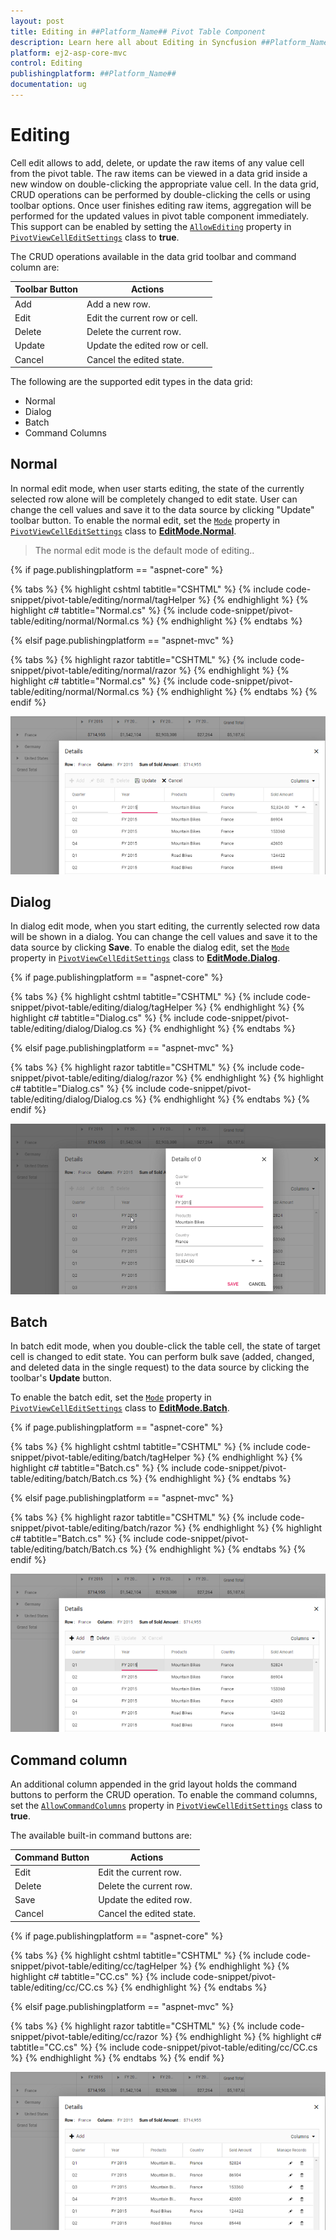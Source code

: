 ```yaml
---
layout: post
title: Editing in ##Platform_Name## Pivot Table Component
description: Learn here all about Editing in Syncfusion ##Platform_Name## Pivot Table component of Syncfusion Essential JS 2 and more.
platform: ej2-asp-core-mvc
control: Editing
publishingplatform: ##Platform_Name##
documentation: ug
---
```



# Editing

Cell edit allows to add, delete, or update the raw items of any value cell from the pivot table. The raw items can be viewed in a data grid inside a new window on double-clicking the appropriate value cell. In the data grid, CRUD operations can be performed by double-clicking the cells or using toolbar options. Once user finishes editing raw items, aggregation will be performed for the updated values in pivot table component immediately. This support can be enabled by setting the [`AllowEditing`](https://help.syncfusion.com/cr/aspnetcore-js2/Syncfusion.EJ2.PivotView.PivotViewCellEditSettings.html#Syncfusion_EJ2_PivotView_PivotViewCellEditSettings_AllowEditing) property in [`PivotViewCellEditSettings`](https://help.syncfusion.com/cr/aspnetmvc-js2/Syncfusion.EJ2.PivotView.PivotViewCellEditSettings.html) class to **true**.

The CRUD operations available in the data grid toolbar and command column are:

| Toolbar Button | Actions |
|----------------|---------|
| Add | Add a new row.|
| Edit | Edit the current row or cell.|
| Delete | Delete the current row.|
| Update | Update the edited row or cell.|
| Cancel | Cancel the edited state. |

The following are the supported edit types in the data grid:

* Normal
* Dialog
* Batch
* Command Columns

## Normal

In normal edit mode, when user starts editing, the state of the currently selected row alone will be completely changed to edit state. User can change the cell values and save it to the data source by clicking "Update" toolbar button. To enable the normal edit, set the [`Mode`](https://help.syncfusion.com/cr/aspnetcore-js2/Syncfusion.EJ2.PivotView.PivotViewCellEditSettings.html#Syncfusion_EJ2_PivotView_PivotViewCellEditSettings_Mode) property in [`PivotViewCellEditSettings`](https://help.syncfusion.com/cr/aspnetmvc-js2/Syncfusion.EJ2.PivotView.PivotViewCellEditSettings.html) class to [**EditMode.Normal**](https://help.syncfusion.com/cr/aspnetmvc-js2/Syncfusion.EJ2.PivotView.EditMode.html).

> The normal edit mode is the default mode of editing..

{% if page.publishingplatform == "aspnet-core" %}

{% tabs %}
{% highlight cshtml tabtitle="CSHTML" %}
{% include code-snippet/pivot-table/editing/normal/tagHelper %}
{% endhighlight %}
{% highlight c# tabtitle="Normal.cs" %}
{% include code-snippet/pivot-table/editing/normal/Normal.cs %}
{% endhighlight %}
{% endtabs %}

{% elsif page.publishingplatform == "aspnet-mvc" %}

{% tabs %}
{% highlight razor tabtitle="CSHTML" %}
{% include code-snippet/pivot-table/editing/normal/razor %}
{% endhighlight %}
{% highlight c# tabtitle="Normal.cs" %}
{% include code-snippet/pivot-table/editing/normal/Normal.cs %}
{% endhighlight %}
{% endtabs %}
{% endif %}



![output](images/edit-normal.png)

## Dialog

In dialog edit mode, when you start editing, the currently selected row data will be shown in a dialog.
You can change the cell values and save it to the data source by clicking **Save**.
To enable the dialog edit, set the [`Mode`](https://help.syncfusion.com/cr/aspnetcore-js2/Syncfusion.EJ2.PivotView.PivotViewCellEditSettings.html#Syncfusion_EJ2_PivotView_PivotViewCellEditSettings_Mode) property in [`PivotViewCellEditSettings`](https://help.syncfusion.com/cr/aspnetmvc-js2/Syncfusion.EJ2.PivotView.PivotViewCellEditSettings.html) class to [**EditMode.Dialog**](https://help.syncfusion.com/cr/aspnetmvc-js2/Syncfusion.EJ2.PivotView.EditMode.html).

{% if page.publishingplatform == "aspnet-core" %}

{% tabs %}
{% highlight cshtml tabtitle="CSHTML" %}
{% include code-snippet/pivot-table/editing/dialog/tagHelper %}
{% endhighlight %}
{% highlight c# tabtitle="Dialog.cs" %}
{% include code-snippet/pivot-table/editing/dialog/Dialog.cs %}
{% endhighlight %}
{% endtabs %}

{% elsif page.publishingplatform == "aspnet-mvc" %}

{% tabs %}
{% highlight razor tabtitle="CSHTML" %}
{% include code-snippet/pivot-table/editing/dialog/razor %}
{% endhighlight %}
{% highlight c# tabtitle="Dialog.cs" %}
{% include code-snippet/pivot-table/editing/dialog/Dialog.cs %}
{% endhighlight %}
{% endtabs %}
{% endif %}



![output](images/edit-dialog.png)

## Batch

In batch edit mode, when you double-click the table cell, the state of target cell is changed to edit state.
You can perform bulk save (added, changed, and deleted data in the single request) to the data source by clicking the toolbar's **Update** button.

To enable the batch edit, set the [`Mode`](https://help.syncfusion.com/cr/aspnetcore-js2/Syncfusion.EJ2.PivotView.PivotViewCellEditSettings.html#Syncfusion_EJ2_PivotView_PivotViewCellEditSettings_Mode) property in [`PivotViewCellEditSettings`](https://help.syncfusion.com/cr/aspnetmvc-js2/Syncfusion.EJ2.PivotView.PivotViewCellEditSettings.html) class to [**EditMode.Batch**](https://help.syncfusion.com/cr/aspnetmvc-js2/Syncfusion.EJ2.PivotView.EditMode.html).

{% if page.publishingplatform == "aspnet-core" %}

{% tabs %}
{% highlight cshtml tabtitle="CSHTML" %}
{% include code-snippet/pivot-table/editing/batch/tagHelper %}
{% endhighlight %}
{% highlight c# tabtitle="Batch.cs" %}
{% include code-snippet/pivot-table/editing/batch/Batch.cs %}
{% endhighlight %}
{% endtabs %}

{% elsif page.publishingplatform == "aspnet-mvc" %}

{% tabs %}
{% highlight razor tabtitle="CSHTML" %}
{% include code-snippet/pivot-table/editing/batch/razor %}
{% endhighlight %}
{% highlight c# tabtitle="Batch.cs" %}
{% include code-snippet/pivot-table/editing/batch/Batch.cs %}
{% endhighlight %}
{% endtabs %}
{% endif %}



![output](images/edit-batch.png)

## Command column

An additional column appended in the grid layout holds the command buttons to perform the CRUD operation.
To enable the command columns, set the [`AllowCommandColumns`](https://help.syncfusion.com/cr/aspnetcore-js2/Syncfusion.EJ2.PivotView.PivotViewCellEditSettings.html#Syncfusion_EJ2_PivotView_PivotViewCellEditSettings_Mode) property in [`PivotViewCellEditSettings`](https://help.syncfusion.com/cr/aspnetmvc-js2/Syncfusion.EJ2.PivotView.PivotViewCellEditSettings.html) class to **true**.

The available built-in command buttons are:

| Command Button | Actions |
|----------------|---------|
| Edit | Edit the current row.|
| Delete | Delete the current row.|
| Save | Update the edited row.|
| Cancel | Cancel the edited state. |

{% if page.publishingplatform == "aspnet-core" %}

{% tabs %}
{% highlight cshtml tabtitle="CSHTML" %}
{% include code-snippet/pivot-table/editing/cc/tagHelper %}
{% endhighlight %}
{% highlight c# tabtitle="CC.cs" %}
{% include code-snippet/pivot-table/editing/cc/CC.cs %}
{% endhighlight %}
{% endtabs %}

{% elsif page.publishingplatform == "aspnet-mvc" %}

{% tabs %}
{% highlight razor tabtitle="CSHTML" %}
{% include code-snippet/pivot-table/editing/cc/razor %}
{% endhighlight %}
{% highlight c# tabtitle="CC.cs" %}
{% include code-snippet/pivot-table/editing/cc/CC.cs %}
{% endhighlight %}
{% endtabs %}
{% endif %}



![output](images/edit-command.png)